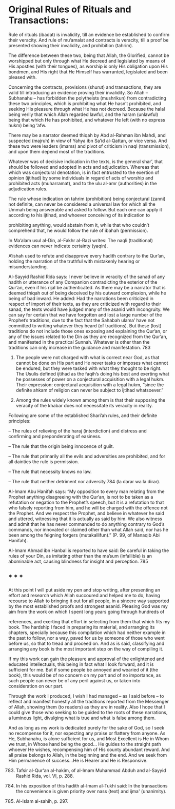 Original Rules of Rituals and Transactions:
===========================================

Rule of rituals (ibadat) is invalidity, till an evidence be established
to confirm their veracity. And rule of mu’amalat and contracts is
veracity, till a proof be presented showing their invalidity, and
prohibition (tahrim).

The difference between these two, being that Allah, the Glorified,
cannot be worshipped but only through what He decreed and legislated by
means of His apostles (with their tongues), as worship is only His
obligation upon His bondmen, and His right that He Himself has
warranted, legislated and been pleased with.

Concerning the contracts, provisions (shurut) and transactions, they are
valid till introducing an evidence proving their invalidity. So Allah –
Subhanahu – has forbidden the polytheists (mushrikun) from contradicting
these two principles, which is prohibiting what He hasn’t prohibited,
and seeking His pleasure through what He has not decreed. Because the
halal being verily that which Allah regarded lawful, and the haram
(unlawful) being that which He has prohibited, and whatever He left
(with no express hukm) being ‘afw.

There may be a narrator deemed thiqah by Abd al-Rahman ibn Mahdi, and
suspected (majruh) in view of Yahya ibn Sa’id al-Qattan, or vice versa.
And these two were leaders (imams) and pivot of criticism in naql
(transmission), and upon them depend most of the traditions.

Whatever was of decisive indication in the texts, is the general shar’,
that should be followed and adopted in acts and adjudication. Whereas
that which was conjectural denotation, is in fact entrusted to the
exertion of opinion (ijtihad) by some individuals in regard of acts of
worship and prohibited acts (muharramat), and to the ulu al-amr
(authorities) in the adjudication rules.

The rule whose indication on tahrim (prohibition) being conjectural
(zanni) not definite, can never be considered a universal law for which
all the Ummah being answerable and asked to follow. But each one can
apply it according to his ijtihad, and whoever conceiving of its
indication to

prohibiting anything, would abstain from it, while that who couldn’t
comprehend that, he would follow the rule of ibahah (permission).

In Ma’alam usul al-Din, al-Fakhr al-Razi writes: The naqli (traditional)
evidences can never indicate certainty (yaqin).

A’ishah used to refute and disapprove every hadith contrary to the
Qur’an, holding the narration of the truthful with mistakenly hearing or
misunderstanding.

Al-Sayyid Rashid Rida says: I never believe in veracity of the sanad of
any hadith or utterance of any Companion contradicting the exterior of
the Qur’an, even if his rijal be authenticated. As there may be a
narrator that is deemed thiqah out of being deceived by his outward
complexion, while he being of bad inward. He added: Had the narrations
been criticized in respect of import of their texts, as they are
criticized with regard to their sanad, the texts would have judged many
of the asanid with incongruity. We can say for certain that we have
forgotten and lost a large number of the Prophet’s traditions, due to
the fact that the Sahabah ulama’ have not committed to writing whatever
they heard (of traditions). But these (lost) traditions do not include
those ones exposing and explaining the Qur’an, or any of the issues
related to the Din as they are recognized from the Qur’an, and
manifested in the practical Sunnah. Whatever is other than the
traditions can only increase in the guidance and manifestation. <span
id="_anchor_783"></span>783

1. The people were not charged with what is correct near God, as that
cannot be done on His part and He never tasks or imposes what cannot be
endured, but they were tasked with what they thought to be right. The
Usulis defined ijtihad as the faqih’s doing his best and exerting what
he possesses of power on a conjectural acquisition with a legal hukm.
Their expression: conjectural acquisition with a legal hukm, “since the
definite ahkam of religion can never be subject to ijtihad whatsoever.”

2. Among the rules widely known among them is that their supposing the
veracity of the khabar does not necessitate its veracity in reality.

Following are some of the established Shari’ah rules, and their definite
principles:

– The rules of relieving of the haraj (interdiction) and distress and
confirming and preponderating of easiness.

– The rule that the origin being innocence of guilt.

– The rule that primarily all the evils and adversities are prohibited,
and for all dainties the rule is permission.

– The rule that necessity knows no law.

– The rule that neither detriment nor adversity <span
id="_anchor_784"></span>784 (la darar wa la dirar).

Al-Imam Abu Hanifah says: “My opposition to every man relating from the
Prophet anything disagreeing with the Qur’an, is not to be taken as a
refutation or negation to the Prophet’s speech, but it is a refutation
to that who falsely reporting from him, and he will be charged with the
offence not the Prophet. And we respect the Prophet, and believe in
whatever he said and uttered, witnessing that it is actually as said by
him. We also witness and admit that he has never commanded to do
anything contrary to God’s commands, nor innovated or claimed other than
what Allah said, nor has he been among the feigning forgers
(mutakallifun).” (P. 99, of Manaqib Abi Hanifah).

Al-Imam Ahmad ibn Hanbal is reported to have said: Be careful in taking
the rules of your Din, as imitating other than the ma’sum (infallible)
is an abominable act, causing blindness for insight and perception.
<span id="_anchor_785"></span>785

\* \* \*
--------

At this point I will put aside my pen and stop writing, after presenting
an effort and research which Allah succoured and helped me to do, having
recourse to Allah to bringing it out for all people, in a sincere way
supported by the most established proofs and strongest asanid. Pleasing
God was my aim from the work on which I spent long years going through
hundreds of

references, and exerting that effort in selecting from them that which
fits my book. The hardship I faced in preparing its material, and
arranging its chapters, specially because this compilation which had
neither example in the past to follow, nor a way, paved for us by
someone of those who went before us, so that to tread and proceed on.
And as is said, classifying and arranging any book is the most important
step on the way of compiling it.

If my this work can gain the pleasure and approval of the enlightened
and educated intellectuals, this being in fact what I look forward, and
it is sufficient for me. But if some people be annoyed and wearied of it
(the book), this would be of no concern on my part and of no importance,
as such people can never be of any peril against us, or taken into
consideration on our part.

Through the work I produced, I wish I had managed – as I said before –
to reflect and manifest honestly all the traditions reported from the
Messenger of Allah, showing them (to readers) as they are in reality.
Also I hope that I could give those who seeking to be guided to the
roots of these narrations, a luminous light, divulging what is true and
what is false among them.

And as long as my work is dedicated purely for the sake of God, so I
seek no recompense for it, nor expecting any praise or flattery from
anyone. As He, Subhanahu, is alone sufficient for us, and Most Excellent
is He in Whom we trust, in Whose hand being the good... He guides to the
straight path whoever He wishes, recompensing him of His county abundant
reward. And all praise belongs to Allah, in the beginning and the end.
And we seek from Him permanence of success...He is Hearer and He is
Responsive.

783. Tafsir al-Qur'an al-hakim, of al-Imam Muhammad Abduh and al-Sayyid
Rashid Rida, vol. VI, p. 288.

784. In his exposition of this hadith al-Imam al-Tukhi said: In the
transactions the convenience is given priority over nass (text) and
ijma' (unanimity).

785. Al-Islam al-sahih, p. 297.
